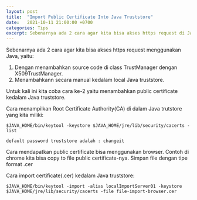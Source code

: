```yaml
---
layout: post
title:  "Import Public Certificate Into Java Truststore"
date:   2021-10-11 21:00:00 +0700
categories: Tips
excerpt: Sebenarnya ada 2 cara agar kita bisa akses https request di Java, yaitu dengan menambahkan source code di class TrustManager dengan X509TrustManager, dan menambahkann secara manual kedalam local Java truststore. Untuk kali ini kita coba cara ke-2 yaitu menambahkan public certificate kedalam Java truststore.
---
```

Sebenarnya ada 2 cara agar kita bisa akses https request menggunakan Java, yaitu: 
1. Dengan menambahkan source code di class TrustManager dengan X509TrustManager. 
2. Menambahkann secara manual kedalam local Java truststore. 

Untuk kali ini kita coba cara ke-2 yaitu menambahkan public certificate kedalam Java truststore.

Cara menampilkan Root Certificate Authority(CA) di dalam Java trutstore yang kita miliki:
```
$JAVA_HOME/bin/keytool -keystore $JAVA_HOME/jre/lib/security/cacerts -list

default password truststore adalah : changeit
```

Cara mendapatkan public certificate bisa menggunakan browser. Contoh di chrome kita bisa copy to file public certificate-nya. Simpan file dengan tipe format .cer

Cara import certificate(.cer) kedalam Java truststore:
```
$JAVA_HOME/bin/keytool -import -alias localImportServer01 -keystore $JAVA_HOME/jre/lib/security/cacerts -file file-import-browser.cer
```
